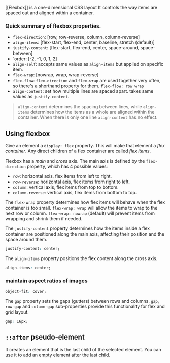  [[Flexbox]] is a one-dimensional CSS layout
 It controls the way items are spaced out and aligned within a container.
 
### Quick summary of flexbox properties.
- `flex-direction`: [row, row-reverse, column, column-reverse]
- `align-items`: [flex-start, flex-end, center, baseline, stretch (default)]
- `justify-content`: [flex-start, flex-end, center, space-around, space-between]
- `order: [-2, -1, 0, 1, 2]
- `align-self`: accepts same values as `align-items` but applied on specific item.
- `flex-wrap`: [nowrap, wrap, wrap-reverse]
- `flex-flow`: `flex-direction` and `flex-wrap` are used together very often, so there's a shorthand property for them.  `flex-flow: row wrap`
- `align-content`: set how multiple lines are spaced apart. takes same values as `justify-content`. 
> `align-content` determines the spacing between lines, while `align-items` determines how the items as a whole are aligned within the container. When there is only one line `align-content` has no effect. 
## Using flexbox
  Give an element a `display: flex` property. 
  This will make that element a *flex container*.
  Any direct children of a flex container are called *flex items*.

Flexbox has a *main* and *cross* axis. 
The main axis is defined by the `flex-direction` property, which has 4 possible values:
- `row`: horizontal axis, flex items from left to right.
- `row-reverse`: horizontal axis, flex items from right to left.
- `column`: vertical axis, flex items from top to bottom.
- `column-reverse`: vertical axis, flex items from bottom to top.

The `flex-wrap` property determines how flex items will behave when the flex container is too small. 
`flex-wrap: wrap` will allow the items to wrap to the next row or column. 
`flex-wrap: nowrap` (default) will prevent items from wrapping and shrink them if needed.

The `justify-content` property determines how the items inside a flex container are positioned along the main axis, affecting their position and the space around them.
```css
justify-content: center;
```

The `align-items` property positions the flex content along the cross axis. 
```css
align-items: center;
```

### maintain aspect ratios of images
```css
object-fit: cover;
```

The `gap` property sets the gaps (gutters) between rows and columns. 
`gap`, `row-gap` and `column-gap` sub-properties provide this functionality for flex and grid layout. 
```css
gap: 16px;
```
## `::after` pseudo-element
It creates an element that is the last child of the selected element. 
You can use it to add an empty element after the last child. 



